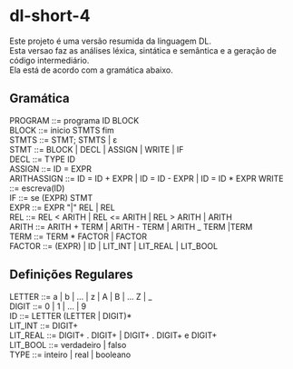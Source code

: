 # dl-short-4

Este projeto é uma versão resumida da linguagem DL.  
Esta versao faz as análises léxica, sintática e semântica e a geração de código intermediário.  
Ela está de acordo com a gramática abaixo.

## Gramática

PROGRAM ::= programa ID BLOCK  
BLOCK ::= inicio STMTS fim  
STMTS ::= STMT; STMTS | ε  
STMT ::= BLOCK | DECL | ASSIGN | WRITE | IF  
DECL ::= TYPE ID  
ASSIGN ::= ID = EXPR  
ARITHASSIGN ::= ID = ID + EXPR | ID = ID - EXPR | ID = ID * EXPR
WRITE ::= escreva(ID)  
IF ::= se (EXPR) STMT  
EXPR ::= EXPR "|" REL | REL  
REL ::= REL < ARITH | REL <= ARITH | REL > ARITH | ARITH  
ARITH ::= ARITH + TERM | ARITH - TERM | ARITH _ TERM |TERM  
TERM ::= TERM \* FACTOR | FACTOR  
FACTOR ::= (EXPR) | ID | LIT_INT | LIT_REAL | LIT_BOOL

## Definições Regulares

LETTER ::= a | b | ... | z | A | B | ... Z | \_  
DIGIT ::= 0 | 1 | ... | 9  
ID ::= LETTER (LETTER | DIGIT)\*  
LIT_INT ::= DIGIT+  
LIT_REAL ::= DIGIT+ . DIGIT+ | DIGIT+ . DIGIT+ e DIGIT+  
LIT_BOOL ::= verdadeiro | falso  
TYPE ::= inteiro | real | booleano
